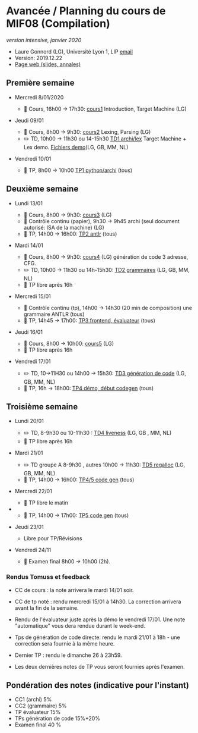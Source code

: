 # Avancée / Planning du cours de MIF08 (Compilation)
_version intensive, janvier 2020_

  * Laure Gonnord (LG), Université Lyon 1, LIP [email](mailto:laure.gonnord@univ-lyon1.fr)
  * Version: 2019.12.22
  * [Page web (slides, annales)](https://compil-lyon.gitlabpages.inria.fr/compil-lyon/)

## Première semaine

  - Mercredi 8/01/2020
     - :book: Cours, 16h00 -> 17h30:
       [cours1](https://compil-lyon.gitlabpages.inria.fr/compil-lyon/MIF081920_Lyon1/mif08_all_slides4p.pdf)
       Introduction, Target Machine (LG)
 
  - Jeudi 09/01
     - :book: Cours, 8h00 -> 9h30:
       [cours2](https://compil-lyon.gitlabpages.inria.fr/compil-lyon/MIF081920_Lyon1/mif08_all_slides4p.pdf)
       Lexing, Parsing (LG)
	 - :pencil2: TD, 10h00 -> 11h30 ou 14-15h30 [TD1
       archi/lex](https://compil-lyon.gitlabpages.inria.fr/compil-lyon/MIF081920_Lyon1/mif08_td1.pdf)
       Target Machine + Lex demo. [Fichiers
       demo](https://compil-lyon.gitlabpages.inria.fr/compil-lyon/MIF081920_Lyon1/ANTLR-demolex.tgz)(LG,
       GB, MM, NL)
   
  - Vendredi 10/01
	 - :hammer: TP, 8h00 -> 10h00 [TP1 python/archi](https://compil-lyon.gitlabpages.inria.fr/compil-lyon/MIF081920_Lyon1/mif08_tp1.pdf) (tous)

## Deuxième semaine

  - Lundi 13/01
    - :book: Cours, 8h00 -> 9h30:  [cours3](https://compil-lyon.gitlabpages.inria.fr/compil-lyon/MIF081920_Lyon1/mif08_all_slides4p.pdf) (LG)
	- :mag_right: Contrôle continu (papier), 9h30 -> 9h45 archi (seul document
      autorisé: ISA de la machine) (LG)
    - :hammer: TP, 14h00 -> 16h00: [TP2 antlr](https://compil-lyon.gitlabpages.inria.fr/compil-lyon/MIF081920_Lyon1/mif08_tp2.pdf) (tous)
  
  - Mardi 14/01
	- :book: Cours, 8h00 -> 9h30:
      [cours4](https://compil-lyon.gitlabpages.inria.fr/compil-lyon/MIF081920_Lyon1/mif08_all_slides4p.pdf)
      (LG) génération de code 3 adresse, CFG.
    - :pencil2: TD, 10h00 -> 11h30 ou 14h-15h30: [TD2
      grammaires](https://compil-lyon.gitlabpages.inria.fr/compil-lyon/MIF081920_Lyon1/cahier_exos_MIF08.pdf)
      (LG, GB, MM, NL) 
	- :hammer: TP libre après 16h
	
  - Mercredi 15/01
	- :mag_right: Contrôle continu (tp), 14h00 -> 14h30 (20 min de composition) une grammaire
      ANTLR (tous)
    - :hammer: TP, 14h45 -> 17h00: [TP3 frontend, évaluateur](https://compil-lyon.gitlabpages.inria.fr/compil-lyon/MIF081920_Lyon1/mif08_tp3.pdf) (tous)

  - Jeudi 16/01
  	- :book: Cours, 8h00 -> 10h00:  [cours5](https://compil-lyon.gitlabpages.inria.fr/compil-lyon/MIF081920_Lyon1/mif08_all_slides4p.pdf) (LG)
	- :hammer: TP libre après 16h
	
  - Vendredi 17/01
    - :pencil2: TD, 10->11H30 ou 14h00 -> 15h30: [TD3 génération de
      code](https://compil-lyon.gitlabpages.inria.fr/compil-lyon/MIF081920_Lyon1/cahier_exos_MIF08.pdf)
      (LG, GB,  MM, NL) 
    - :hammer: TP, 16h -> 18h00: [TP4 démo, début codegen](https://compil-lyon.gitlabpages.inria.fr/compil-lyon/MIF081920_Lyon1/mif08_tp4.pdf) (tous)
    

## Troisième semaine

  - Lundi 20/01
    - :pencil2: TD, 8-9h30  ou 10-11h30 : [TD4
      liveness](https://compil-lyon.gitlabpages.inria.fr/compil-lyon/MIF081920_Lyon1/cahier_exos_MIF08.pdf)
      (LG, GB , MM, NL) 
	- :hammer: TP libre après 16h
	
  - Mardi 21/01
	- :pencil2: TD groupe A 8-9h30 , autres 10h00 -> 11h30: [TD5
      regalloc](https://compil-lyon.gitlabpages.inria.fr/compil-lyon/MIF081920_Lyon1/cahier_exos_MIF08.pdf)
      (LG, GB, MM, NL) 
	- :hammer: TP, 14h00 -> 16h00:  [TP4/5 code gen](https://compil-lyon.gitlabpages.inria.fr/compil-lyon/MIF081920_Lyon1/mif08_tp5.pdf) (tous)

  - Mercredi 22/01
	- :hammer: TP libre le matin
- 	- :hammer: TP, 14h00 -> 17h00:  [TP5 code gen](https://compil-lyon.gitlabpages.inria.fr/compil-lyon/MIF081920_Lyon1/mif08_tp5.pdf) (tous)

  - Jeudi 23/01
	- Libre pour TP/Révisions

  - Vendredi 24/11
	- :mag_right: Examen final 8h00 -> 10h00 (2h). 


### Rendus Tomuss et feedback

  - CC de cours : la note arrivera le mardi 14/01 soir.
  
  - CC de tp noté : rendu mercredi 15/01 à 14h30. La correction
    arrivera avant la fin de la semaine.

  - Rendu de l'évaluateur juste après la démo le vendredi 17/01. Une
    note "automatique" vous dera rendue durant le week-end.

  - Tps de génération de code directe: rendu le mardi 21/01 à 18h - une
    correction sera fournie à la même heure. 
	
  - Dernier TP : rendu le dimanche 26 à 23h59.
  
  - Les deux dernières notes de TP vous seront fournies après l'examen.

## Pondération des notes (indicative pour l'instant)
  - CC1 (archi) 5%
  - CC2 (grammaire) 5%
  - TP évaluateur 15%
  - TPs génération de code 15%+20%
  - Examen final 40 %
